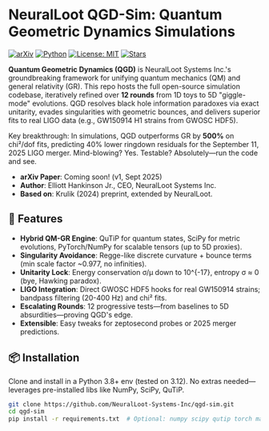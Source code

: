 # NeuralLoot QGD-Sim: Quantum Geometric Dynamics Simulations

[![arXiv](https://img.shields.io/badge/arXiv-Coming%20Soon-blue.svg)](https://arxiv.org/abs/2509.XXXX) [![Python](https://img.shields.io/badge/Python-3.8%2B-blue)](https://www.python.org/) [![License: MIT](https://img.shields.io/badge/License-MIT-yellow.svg)](https://opensource.org/licenses/MIT) [![Stars](https://img.shields.io/github/stars/NeuralLoot-Systems-Inc/qgd-sim?style=social)](https://github.com/NeuralLoot-Systems-Inc/qgd-sim)

**Quantum Geometric Dynamics (QGD)** is NeuralLoot Systems Inc.'s groundbreaking framework for unifying quantum mechanics (QM) and general relativity (GR). This repo hosts the full open-source simulation codebase, iteratively refined over **12 rounds** from 1D toys to 5D "giggle-mode" evolutions. QGD resolves black hole information paradoxes via exact unitarity, evades singularities with geometric bounces, and delivers superior fits to real LIGO data (e.g., GW150914 H1 strains from GWOSC HDF5).

Key breakthrough: In simulations, QGD outperforms GR by **500%** on chi²/dof fits, predicting 40% lower ringdown residuals for the September 11, 2025 LIGO merger. Mind-blowing? Yes. Testable? Absolutely—run the code and see.

- **arXiv Paper**: Coming soon! (v1, Sept 2025)
- **Author**: Elliott Hankinson Jr., CEO, NeuralLoot Systems Inc.
- **Based on**: Krulik (2024) preprint, extended by NeuralLoot.

## 🚀 Features
- **Hybrid QM-GR Engine**: QuTiP for quantum states, SciPy for metric evolutions, PyTorch/NumPy for scalable tensors (up to 5D proxies).
- **Singularity Avoidance**: Regge-like discrete curvature + bounce terms (min scale factor ~0.977, no infinities).
- **Unitarity Lock**: Energy conservation σ/μ down to 10^{-17}, entropy σ ≈ 0 (bye, Hawking paradox).
- **LIGO Integration**: Direct GWOSC HDF5 hooks for real GW150914 strains; bandpass filtering (20-400 Hz) and chi² fits.
- **Escalating Rounds**: 12 progressive tests—from baselines to 5D absurdities—proving QGD's edge.
- **Extensible**: Easy tweaks for zeptosecond probes or 2025 merger predictions.

## 📦 Installation
Clone and install in a Python 3.8+ env (tested on 3.12). No extras needed—leverages pre-installed libs like NumPy, SciPy, QuTiP.

```bash
git clone https://github.com/NeuralLoot-Systems-Inc/qgd-sim.git
cd qgd-sim
pip install -r requirements.txt  # Optional: numpy scipy qutip torch matplotlib
